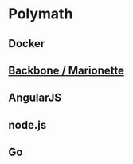 # Polymath

## Docker

## [Backbone / Marionette](Backbone_Marionette.md)

## AngularJS

## node.js

## Go